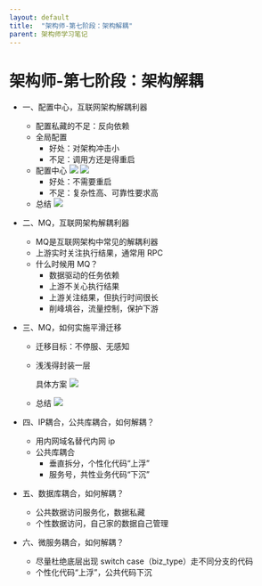 ```yaml
---
layout: default
title:  "架构师-第七阶段：架构解耦"
parent: 架构师学习笔记
---
```


# 架构师-第七阶段：架构解耦
- 一、配置中心，互联网架构解耦利器
	- 配置私藏的不足：反向依赖
	- 全局配置
		- 好处：对架构冲击小
		- 不足：调用方还是得重启
	- 配置中心
		![](/assets/images/img/104.png)
		![](/assets/images/img/105.png)
		- 好处：不需要重启
		- 不足：复杂性高、可靠性要求高
	- 总结
		![](/assets/images/img/106.png)

- 二、MQ，互联网架构解耦利器
	- MQ是互联网架构中常见的解耦利器
	- 上游实时关注执行结果，通常用 RPC
	- 什么时候用 MQ？
		- 数据驱动的任务依赖
		- 上游不关心执行结果
		- 上游关注结果，但执行时间很长
		- 削峰填谷，流量控制，保护下游

- 三、MQ，如何实施平滑迁移
	- 迁移目标：不停服、无感知
	- 浅浅得封装一层

		具体方案
	![](/assets/images/img/108.png)
	- 总结
		![](/assets/images/img/109.png)

- 四、IP耦合，公共库耦合，如何解耦？
	- 用内网域名替代内网 ip
	- 公共库耦合
		- 垂直拆分，个性化代码“上浮”
		- 服务号，共性业务代码“下沉”

- 五、数据库耦合，如何解耦？
	- 公共数据访问服务化，数据私藏
	- 个性数据访问，自己家的数据自己管理

- 六、微服务耦合，如何解耦？
	- 尽量杜绝底层出现 switch case（biz_type）走不同分支的代码
	- 个性化代码“上浮”，公共代码下沉



